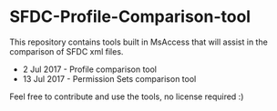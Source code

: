# SFDC-Profile-Comparison-tool
This repository contains tools built in MsAccess that will assist in the comparison of SFDC xml files.

- 2 Jul 2017 - Profile comparison tool
- 13 Jul 2017 - Permission Sets comparison tool

Feel free to contribute and use the tools, no license required :)
